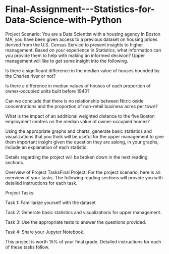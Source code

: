 # Final-Assignment---Statistics-for-Data-Science-with-Python

Project Scenario: You are a Data Scientist with a housing agency in Boston MA, you have been given access to a previous dataset on housing prices derived from the U.S. Census Service to present insights to higher management. Based on your experience in Statistics, what information can you provide them to help with making an informed decision? Upper management will like to get some insight into the following.

Is there a significant difference in the median value of houses bounded by the Charles river or not?

Is there a difference in median values of houses of each proportion of owner-occupied units built before 1940?

Can we conclude that there is no relationship between Nitric oxide concentrations and the proportion of non-retail business acres per town?

What is the impact of an additional weighted distance to the five Boston employment centres on the median value of owner-occupied homes?

Using the appropriate graphs and charts, generate basic statistics and visualizations that you think will be useful for the upper management to give them important insight given the question they are asking, in your graphs, include an explanation of each statistic. 

Details regarding the project will be broken down in the next reading sections.

Overview of Project TasksFinal Project: For the project scenario, here is an overview of your tasks. The following reading sections will provide you with detailed instructions for each task.

Project Tasks:

Task 1: Familiarize yourself with the dataset 

Task 2: Generate basic statistics and visualizations for upper management. 

Task 3: Use the appropriate tests to answer the questions provided.

Task 4: Share your Jupyter Notebook.

 This project is worth 15% of your final grade. Detailed instructions for each of these tasks follow.

